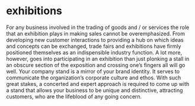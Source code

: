 # exhibitions
For any business involved in the trading of goods and / or services the role that an exhibition plays in making sales cannot be overemphasized. From developing new customer interactions to providing a hub on which ideas and concepts can be exchanged, trade fairs and exhibitions have firmly positioned themselves as an indispensible industry function. A lot more, however, goes into participating in an exhibition than just plonking a stall in an obscure section of the exposition and crossing one’s fingers all will go well. Your company stand is a mirror of your brand identity. It serves to communicate the organization’s corporate culture and ethos. With such great stakes, a concerted and expert approach is required to come up with a stand that allows your business to be unique and distinctive, attracting customers, who are the lifeblood of any going concern.
